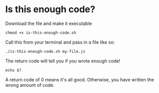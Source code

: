 # Is this enough code?

Download the file and make it executable

```
chmod +x is-this-enough-code.sh
```

Call this from your terminal and pass in a file like so:

```
./is-this-enough-code.sh my-file.js
```

The return code will tell you if you wrote enough code!

```
echo $?
```

A return code of 0 means it's all good. Otherwise, you have written the wrong amount of code.
